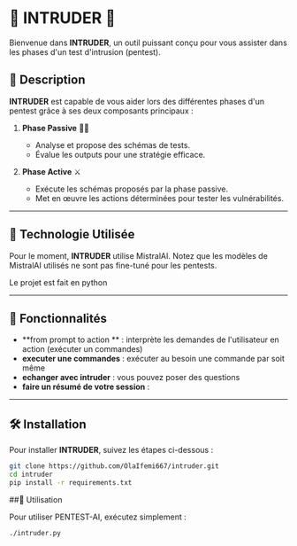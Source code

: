 # 🌟 INTRUDER 🌟

Bienvenue dans **INTRUDER**, un outil puissant conçu pour vous assister dans les phases d'un test d'intrusion (pentest). 

## 🚀 Description

**INTRUDER** est capable de vous aider lors des différentes phases d'un pentest grâce à ses deux composants principaux :

1. **Phase Passive** 🕵️‍♂️
    - Analyse et propose des schémas de tests.
    - Évalue les outputs pour une stratégie efficace.

2. **Phase Active** ⚔️
    - Exécute les schémas proposés par la phase passive.
    - Met en œuvre les actions déterminées pour tester les vulnérabilités.

---

## 🧠 Technologie Utilisée

Pour le moment, **INTRUDER** utilise MistralAI. Notez que les modèles de MistralAI utilisés ne sont pas  fine-tuné pour les pentests.

Le projet est fait en python

---

## 🎯 Fonctionnalités

- **from prompt to action ** : interprète les demandes de l'utilisateur en action (exécuter un commandes)
- **executer une commandes** : exécuter au besoin une commande par soit même 
- **echanger avec intruder** : vous pouvez poser des questions
- **faire un résumé de votre session** : 

---

## 🛠️ Installation

Pour installer **INTRUDER**, suivez les étapes ci-dessous :

```bash
git clone https://github.com/OlaIfemi667/intruder.git
cd intruder
pip install -r requirements.txt
```

##🔧 Utilisation

Pour utiliser PENTEST-AI, exécutez simplement :

```bash
./intruder.py
```
